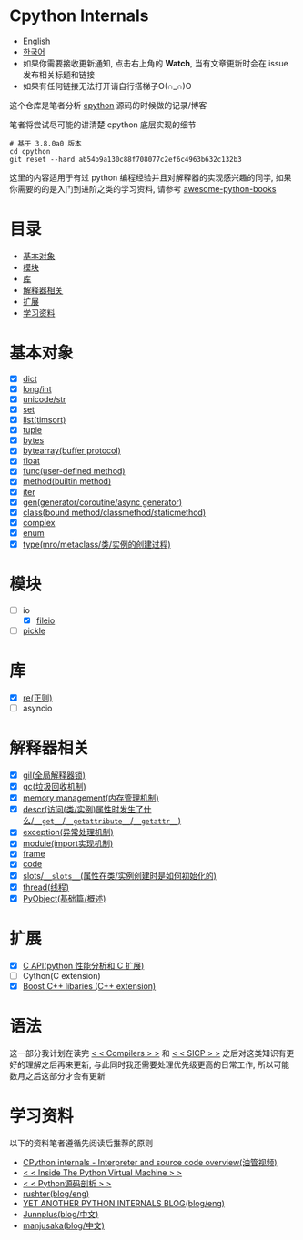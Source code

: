 # Cpython Internals

* [English](https://github.com/zpoint/CPython-Internals/blob/master/README.md)
* [한국어](https://github.com/zpoint/CPython-Internals/blob/master/README_KR.md)
* 如果你需要接收更新通知, 点击右上角的 **Watch**, 当有文章更新时会在 issue 发布相关标题和链接
* 如果有任何链接无法打开请自行搭梯子O(∩_∩)O

这个仓库是笔者分析 [cpython](https://github.com/python/cpython) 源码的时候做的记录/博客

笔者将尝试尽可能的讲清楚 cpython 底层实现的细节

    # 基于 3.8.0a0 版本
    cd cpython
    git reset --hard ab54b9a130c88f708077c2ef6c4963b632c132b3

这里的内容适用于有过 python 编程经验并且对解释器的实现感兴趣的同学, 如果你需要的的是入门到进阶之类的学习资料, 请参考 [awesome-python-books](https://github.com/Junnplus/awesome-python-books/blob/master/README-ZH_CN.md)


# 目录

* [基本对象](#基本对象)
* [模块](#模块)
* [库](#库)
* [解释器相关](#解释器相关)
* [扩展](#扩展)
* [学习资料](#学习资料)


# 基本对象
- [x] [dict](https://github.com/zpoint/CPython-Internals/blob/master/BasicObject/dict/dict_cn.md)
- [x] [long/int](https://github.com/zpoint/CPython-Internals/blob/master/BasicObject/long/long_cn.md)
- [x] [unicode/str](https://github.com/zpoint/CPython-Internals/blob/master/BasicObject/str/str_cn.md)
- [x] [set](https://github.com/zpoint/CPython-Internals/blob/master/BasicObject/set/set_cn.md)
- [x] [list(timsort)](https://github.com/zpoint/CPython-Internals/blob/master/BasicObject/list/list_cn.md)
- [x] [tuple](https://github.com/zpoint/CPython-Internals/blob/master/BasicObject/tuple/tuple_cn.md)
- [x] [bytes](https://github.com/zpoint/CPython-Internals/blob/master/BasicObject/bytes/bytes_cn.md)
- [x] [bytearray(buffer protocol)](https://github.com/zpoint/CPython-Internals/blob/master/BasicObject/bytearray/bytearray_cn.md)
- [x] [float](https://github.com/zpoint/CPython-Internals/blob/master/BasicObject/float/float_cn.md)
- [x] [func(user-defined method)](https://github.com/zpoint/CPython-Internals/blob/master/BasicObject/func/func_cn.md)
- [x] [method(builtin method)](https://github.com/zpoint/CPython-Internals/blob/master/BasicObject/method/method_cn.md)
- [x] [iter](https://github.com/zpoint/CPython-Internals/blob/master/BasicObject/iter/iter_cn.md)
- [x] [gen(generator/coroutine/async generator)](https://github.com/zpoint/CPython-Internals/blob/master/BasicObject/gen/gen_cn.md)
- [x] [class(bound method/classmethod/staticmethod)](https://github.com/zpoint/CPython-Internals/blob/master/BasicObject/class/class_cn.md)
- [x] [complex](https://github.com/zpoint/CPython-Internals/blob/master/BasicObject/complex/complex_cn.md)
- [x] [enum](https://github.com/zpoint/CPython-Internals/blob/master/BasicObject/enum/enum_cn.md)
- [x] [type(mro/metaclass/类/实例的创建过程)](https://github.com/zpoint/CPython-Internals/blob/master/BasicObject/type/type_cn.md)

# 模块

 - [ ] io
 	- [x] [fileio](https://github.com/zpoint/CPython-Internals/blob/master/Modules/io/fileio/fileio_cn.md)
 - [ ] [pickle](https://github.com/zpoint/CPython-Internals/blob/master/Modules/pickle/pickle_cn.md)

# 库

 - [x] [re(正则)](https://github.com/zpoint/CPython-Internals/blob/master/Modules/re/re_cn.md)
 - [ ] asyncio

# 解释器相关

 - [x] [gil(全局解释器锁)](https://github.com/zpoint/CPython-Internals/blob/master/Interpreter/gil/gil_cn.md)
 - [x] [gc(垃圾回收机制)](https://github.com/zpoint/CPython-Internals/blob/master/Interpreter/gc/gc_cn.md)
 - [x] [memory management(内存管理机制)](https://github.com/zpoint/CPython-Internals/blob/master/Interpreter/memory_management/memory_management_cn.md)
 - [x] [descr(访问(类/实例)属性时发生了什么/`__get__`/`__getattribute__`/`__getattr__`)](https://github.com/zpoint/CPython-Internals/blob/master/Interpreter/descr/descr_cn.md)
 - [x] [exception(异常处理机制)](https://github.com/zpoint/CPython-Internals/blob/master/Interpreter/exception/exception_cn.md)
 - [x] [module(import实现机制)](https://github.com/zpoint/CPython-Internals/blob/master/Interpreter/module/module_cn.md)
 - [x] [frame](https://github.com/zpoint/CPython-Internals/blob/master/Interpreter/frame/frame_cn.md)
 - [x] [code](https://github.com/zpoint/CPython-Internals/blob/master/Interpreter/code/code_cn.md)
 - [x] [slots/`__slots__`(属性在类/实例创建时是如何初始化的)](https://github.com/zpoint/CPython-Internals/blob/master/Interpreter/slot/slot_cn.md)
 - [x] [thread(线程)](https://github.com/zpoint/CPython-Internals/blob/master/Interpreter/thread/thread_cn.md)
 - [x] [PyObject(基础篇/概述)](https://github.com/zpoint/CPython-Internals/blob/master/Interpreter/pyobject/pyobject_cn.md)

# 扩展

 - [x] [C API(python 性能分析和 C 扩展)](https://github.com/zpoint/CPython-Internals/blob/master/Extension/C/c_cn.md)
 - [ ] Cython(C extension)
 - [x] [Boost C++ libaries (C\+\+ extension)](https://github.com/zpoint/Boost-Python-Examples)

# 语法

这一部分我计划在读完 [< < Compilers > >](https://www.amazon.com/Compilers-Principles-Techniques-Tools-2nd/dp/0321486811) 和 [< < SICP > >](https://www.amazon.com/Structure-Interpretation-Computer-Programs-Engineering/dp/0262510871) 之后对这类知识有更好的理解之后再来更新, 与此同时我还需要处理优先级更高的日常工作, 所以可能数月之后这部分才会有更新


# 学习资料

以下的资料笔者遵循先阅读后推荐的原则

* [CPython internals - Interpreter and source code overview(油管视频)](https://www.youtube.com/watch?v=LhadeL7_EIU&list=PLzV58Zm8FuBL6OAv1Yu6AwXZrnsFbbR0S)
* [< < Inside The Python Virtual Machine > >](https://leanpub.com/insidethepythonvirtualmachine)
* [< < Python源码剖析 > >](https://book.douban.com/subject/3117898/)
* [rushter(blog/eng)](https://rushter.com/)
* [YET ANOTHER PYTHON INTERNALS BLOG(blog/eng)](https://pythoninternal.wordpress.com/)
* [Junnplus(blog/中文)](https://github.com/Junnplus/blog/issues)
* [manjusaka(blog/中文)](https://manjusaka.itscoder.com/)
